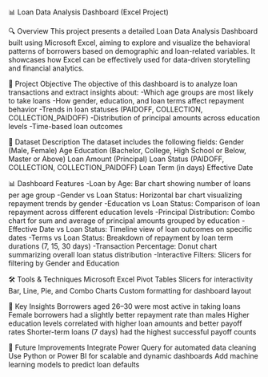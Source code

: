 
📊 Loan Data Analysis Dashboard (Excel Project)

🔍 Overview
This project presents a detailed Loan Data Analysis Dashboard built using Microsoft Excel, aiming to explore and visualize the behavioral patterns of borrowers based on demographic and loan-related variables. It showcases how Excel can be effectively used for data-driven storytelling and financial analytics.

🎯 Project Objective
The objective of this dashboard is to analyze loan transactions and extract insights about:
-Which age groups are most likely to take loans
-How gender, education, and loan terms affect repayment behavior
-Trends in loan statuses (PAIDOFF, COLLECTION, COLLECTION_PAIDOFF)
-Distribution of principal amounts across education levels
-Time-based loan outcomes

📁 Dataset Description
The dataset includes the following fields:
Gender (Male, Female)
Age
Education (Bachelor, College, High School or Below, Master or Above)
Loan Amount (Principal)
Loan Status (PAIDOFF, COLLECTION, COLLECTION_PAIDOFF)
Loan Term (in days)
Effective Date

📊 Dashboard Features
-Loan by Age: Bar chart showing number of loans per age group
-Gender vs Loan Status: Horizontal bar chart visualizing repayment trends by gender
-Education vs Loan Status: Comparison of loan repayment across different education levels
-Principal Distribution: Combo chart for sum and average of principal amounts grouped by education
-Effective Date vs Loan Status: Timeline view of loan outcomes on specific dates
-Terms vs Loan Status: Breakdown of repayment by loan term durations (7, 15, 30 days)
-Transaction Percentage: Donut chart summarizing overall loan status distribution
-Interactive Filters: Slicers for filtering by Gender and Education


🛠 Tools & Techniques
Microsoft Excel
Pivot Tables
Slicers for interactivity
Bar, Line, Pie, and Combo Charts
Custom formatting for dashboard layout

📌 Key Insights
Borrowers aged 26–30 were most active in taking loans
Female borrowers had a slightly better repayment rate than males
Higher education levels correlated with higher loan amounts and better payoff rates
Shorter-term loans (7 days) had the highest successful payoff counts

🚀 Future Improvements
Integrate Power Query for automated data cleaning
Use Python or Power BI for scalable and dynamic dashboards
Add machine learning models to predict loan defaults

